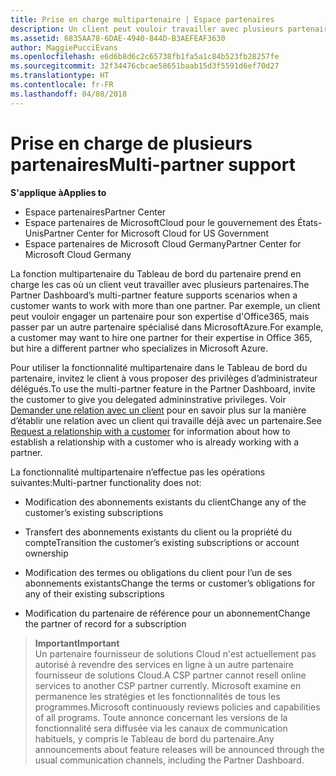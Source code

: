 ```yaml
---
title: Prise en charge multipartenaire | Espace partenaires
description: Un client peut vouloir travailler avec plusieurs partenaires du programme Fournisseur de solutionsCloud, spécialisés dans différents services.
ms.assetid: 6835AA78-6DAE-4940-844D-B3AEFEAF3630
author: MaggiePucciEvans
ms.openlocfilehash: e6d6b8d6c2c65738fb1fa5a1c84b523fb28257fe
ms.sourcegitcommit: 32f34476cbcae58651baab15d3f5591d6ef70d27
ms.translationtype: HT
ms.contentlocale: fr-FR
ms.lasthandoff: 04/08/2018
---
```

# <a name="multi-partner-support"></a><span data-ttu-id="7d099-103">Prise en charge de plusieurs partenaires</span><span class="sxs-lookup"><span data-stu-id="7d099-103">Multi-partner support</span></span>

**<span data-ttu-id="7d099-104">S'applique à</span><span class="sxs-lookup"><span data-stu-id="7d099-104">Applies to</span></span>**

-  <span data-ttu-id="7d099-105">Espace partenaires</span><span class="sxs-lookup"><span data-stu-id="7d099-105">Partner Center</span></span>
-  <span data-ttu-id="7d099-106">Espace partenaires de MicrosoftCloud pour le gouvernement des États-Unis</span><span class="sxs-lookup"><span data-stu-id="7d099-106">Partner Center for Microsoft Cloud for US Government</span></span>
-  <span data-ttu-id="7d099-107">Espace partenaires de Microsoft Cloud Germany</span><span class="sxs-lookup"><span data-stu-id="7d099-107">Partner Center for Microsoft Cloud Germany</span></span>

<span data-ttu-id="7d099-108">La fonction multipartenaire du Tableau de bord du partenaire prend en charge les cas où un client veut travailler avec plusieurs partenaires.</span><span class="sxs-lookup"><span data-stu-id="7d099-108">The Partner Dashboard’s multi-partner feature supports scenarios when a customer wants to work with more than one partner.</span></span> <span data-ttu-id="7d099-109">Par exemple, un client peut vouloir engager un partenaire pour son expertise d'Office365, mais passer par un autre partenaire spécialisé dans MicrosoftAzure.</span><span class="sxs-lookup"><span data-stu-id="7d099-109">For example, a customer may want to hire one partner for their expertise in Office 365, but hire a different partner who specializes in Microsoft Azure.</span></span>

<span data-ttu-id="7d099-110">Pour utiliser la fonctionnalité multipartenaire dans le Tableau de bord du partenaire, invitez le client à vous proposer des privilèges d’administrateur délégués.</span><span class="sxs-lookup"><span data-stu-id="7d099-110">To use the multi-partner feature in the Partner Dashboard, invite the customer to give you delegated admininstrative privileges.</span></span> <span data-ttu-id="7d099-111">Voir [Demander une relation avec un client](request-a-relationship-with-a-customer.md) pour en savoir plus sur la manière d’établir une relation avec un client qui travaille déjà avec un partenaire.</span><span class="sxs-lookup"><span data-stu-id="7d099-111">See [Request a relationship with a customer](request-a-relationship-with-a-customer.md) for information about how to establish a relationship with a customer who is already working with a partner.</span></span>

<span data-ttu-id="7d099-112">La fonctionnalité multipartenaire n’effectue pas les opérations suivantes:</span><span class="sxs-lookup"><span data-stu-id="7d099-112">Multi-partner functionality does not:</span></span>

-   <span data-ttu-id="7d099-113">Modification des abonnements existants du client</span><span class="sxs-lookup"><span data-stu-id="7d099-113">Change any of the customer’s existing subscriptions</span></span>

-   <span data-ttu-id="7d099-114">Transfert des abonnements existants du client ou la propriété du compte</span><span class="sxs-lookup"><span data-stu-id="7d099-114">Transition the customer’s existing subscriptions or account ownership</span></span>

-   <span data-ttu-id="7d099-115">Modification des termes ou obligations du client pour l’un de ses abonnements existants</span><span class="sxs-lookup"><span data-stu-id="7d099-115">Change the terms or customer’s obligations for any of their existing subscriptions</span></span>

-   <span data-ttu-id="7d099-116">Modification du partenaire de référence pour un abonnement</span><span class="sxs-lookup"><span data-stu-id="7d099-116">Change the partner of record for a subscription</span></span>

>**<span data-ttu-id="7d099-117">Important</span><span class="sxs-lookup"><span data-stu-id="7d099-117">Important</span></span>**<br>
<span data-ttu-id="7d099-118">Un partenaire fournisseur de solutions Cloud n'est actuellement pas autorisé à revendre des services en ligne à un autre partenaire fournisseur de solutions Cloud.</span><span class="sxs-lookup"><span data-stu-id="7d099-118">A CSP partner cannot resell online services to another CSP partner currently.</span></span> <span data-ttu-id="7d099-119">Microsoft examine en permanence les stratégies et les fonctionnalités de tous les programmes.</span><span class="sxs-lookup"><span data-stu-id="7d099-119">Microsoft continuously reviews policies and capabilities of all programs.</span></span> <span data-ttu-id="7d099-120">Toute annonce concernant les versions de la fonctionnalité sera diffusée via les canaux de communication habituels, y compris le Tableau de bord du partenaire.</span><span class="sxs-lookup"><span data-stu-id="7d099-120">Any announcements about feature releases will be announced through the usual communication channels, including the Partner Dashboard.</span></span>  

 






